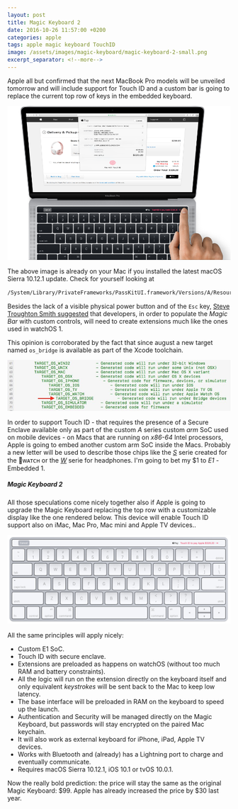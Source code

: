 ```yaml
---
layout: post
title: Magic Keyboard 2
date: 2016-10-26 11:57:00 +0200
categories: apple
tags: apple magic keyboard TouchID
image: /assets/images/magic-keyboard/magic-keyboard-2-small.png
excerpt_separator: <!--more-->
---
```


Apple all but confirmed that the next MacBook Pro models will be unveiled tomorrow and will include support for Touch ID and a custom bar is going to replace the current top row of keys in the embedded keyboard.

![Pay MacBook Pro](/assets/images/magic-keyboard/ApplePaySplashSA.png#center100s)

The above image is already on your Mac if you installed the latest macOS Sierra 10.12.1 update. Check for yourself looking at

```sh
/System/Library/PrivateFrameworks/PassKitUI.framework/Versions/A/Resources/ApplePaySplashSA.tiff
```

Besides the lack of a visible physical power button and of the `Esc` key, [Steve Troughton Smith suggested](http://twitter.com/stroughtonsmith/status/790977924132433920) that developers, in order to populate the _Magic Bar_ with custom controls, will need to create extensions much like the ones used in watchOS 1.

<!--more-->

This opinion is corroborated by the fact that since august a new target named `os_bridge` is available as part of the Xcode toolchain.

![target_os_bridge](/assets/images/magic-keyboard/os_bridge.png#center100s)

In order to support Touch ID - that requires the presence of a Secure Enclave available only as part of the custom _A_ series custom _arm_ SoC used on mobile devices - on Macs that are running on _x86-64_ Intel processors, Apple is going to embed another custom arm SoC inside the Macs. Probably a new letter will be used to describe those chips like the [_S_](http://www.apple.com/apple-watch-series-2/) serie created for the ᴡᴀᴛᴄʜ or the [_W_](http://www.apple.com/airpods/) serie for headphones. I'm going to bet my \$1 to _E1_ - Embedded 1.

##### Magic Keyboard 2

All those speculations come nicely together also if Apple is going to upgrade the Magic Keyboard replacing the top row with a customizable display like the one rendered below. This device will enable Touch ID support also on iMac, Mac Pro, Mac mini and Apple TV devices..

![Pay MacBook Pro](/assets/images/magic-keyboard/magic-keyboard-2.png#center100s)

All the same principles will apply nicely:

- Custom E1 SoC.
- Touch ID with secure enclave.
- Extensions are preloaded as happens on watchOS (without too much RAM and battery constraints).
- All the logic will run on the extension directly on the keyboard itself and only equivalent _keystrokes_ will be sent back to the Mac to keep low latency.
- The base interface will be preloaded in RAM on the keyboard to speed up the launch.
- Authentication and Security will be managed directly on the Magic Keyboard, but passwords will stay encrypted on the paired Mac keychain.
- It will also work as external keyboard for iPhone, iPad, Apple TV devices.
- Works with Bluetooth and (already) has a Lightning port to charge and eventually communicate.
- Requires macOS Sierra 10.12.1, iOS 10.1 or tvOS 10.0.1.

Now the really bold prediction: the price will stay the same as the original Magic Keyboard: $99. Apple has already increased the price by $30 last year.
